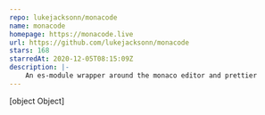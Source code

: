```yaml
---
repo: lukejacksonn/monacode
name: monacode
homepage: https://monacode.live
url: https://github.com/lukejacksonn/monacode
stars: 168
starredAt: 2020-12-05T08:15:09Z
description: |-
    An es-module wrapper around the monaco editor and prettier
---
```


[object Object]
